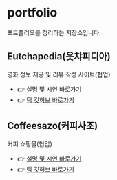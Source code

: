 # portfolio
포트폴리오를 정리하는 저장소입니다.
## Eutchapedia(읏챠피디아)
영화 정보 제공 및 리뷰 작성 사이트(협업)
- 👉 [설명 및 시연 바로가기](kh-final-project/README.md)
- 👉 [팀 깃허브 바로가기](https://github.com/geniushyeon/KH-FINAL-PROJECT-1)
## Coffeesazo(커피사조)
커피 쇼핑몰(협업)
- 👉 [설명 및 시연 바로가기](kh-semiproject/README.md)
- 👉 [팀 깃허브 바로가기](https://github.com/geniushyeon/kh-semiproject)